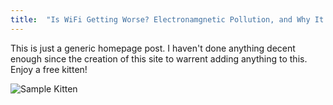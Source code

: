 ```yaml
---
title:  "Is WiFi Getting Worse? Electronamgnetic Pollution, and Why It Matters"
---
```


This is just a generic homepage post. I haven't done anything decent enough since the creation of this site to warrent adding anything to this. Enjoy a free kitten!

![Sample Kitten](https://loremflick~r.com/700/500)